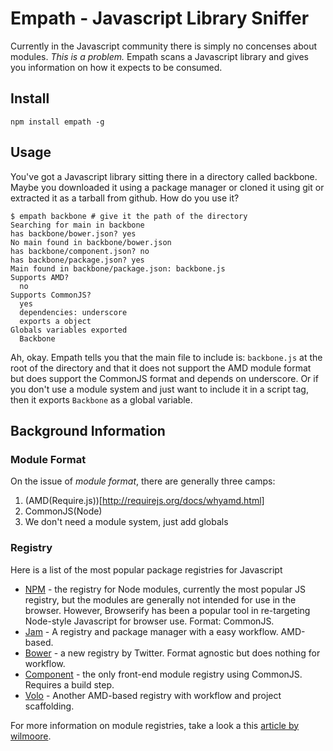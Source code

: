 Empath - Javascript Library Sniffer
===================================

Currently in the Javascript community there is simply no concenses about modules. *This is a problem.* Empath scans a Javascript library and gives you information on how it expects to be consumed.

## Install

    npm install empath -g

## Usage

You've got a Javascript library sitting there in a directory called backbone. Maybe you downloaded it using a package manager or cloned it using git or extracted it as a tarball from github. How do you use it?

    $ empath backbone # give it the path of the directory
    Searching for main in backbone
    has backbone/bower.json? yes
    No main found in backbone/bower.json
    has backbone/component.json? no
    has backbone/package.json? yes
    Main found in backbone/package.json: backbone.js
    Supports AMD?
      no
    Supports CommonJS?
      yes
      dependencies: underscore
      exports a object
    Globals variables exported
      Backbone

Ah, okay. Empath tells you that the main file to include is: `backbone.js` at the root of the directory and that it does not support the AMD module format but does support the CommonJS format and depends on underscore. Or if you don't use a module system and just want to include it in a script tag, then it exports `Backbone` as a global variable.

## Background Information

### Module Format

On the issue of *module format*, there are generally three camps:

1. (AMD(Require.js))[http://requirejs.org/docs/whyamd.html]
2. CommonJS(Node)
3. We don't need a module system, just add globals

### Registry

Here is a list of the most popular package registries for Javascript

* [NPM](https://npmjs.org/) - the registry for Node modules, currently the most popular JS registry, but the modules are generally not intended for use in the browser. However, Browserify has been a popular tool in re-targeting Node-style Javascript for browser use. Format: CommonJS.
* [Jam](http://jamjs.org/) - A registry and package manager with a easy workflow. AMD-based.
* [Bower](http://bower.io/) - a new registry by Twitter. Format agnostic but does nothing for workflow.
* [Component](https://github.com/component/component) - the only front-end module registry using CommonJS. Requires a build step.
* [Volo](http://volojs.org/) - Another AMD-based registry with workflow and project scaffolding.

For more information on module registries, take a look a this [article by wilmoore](https://github.com/wilmoore/frontend-packagers).





